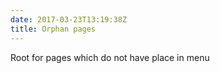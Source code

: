 ```yaml
---
date: 2017-03-23T13:19:38Z
title: Orphan pages
---
```


Root for pages which do not have place in menu
